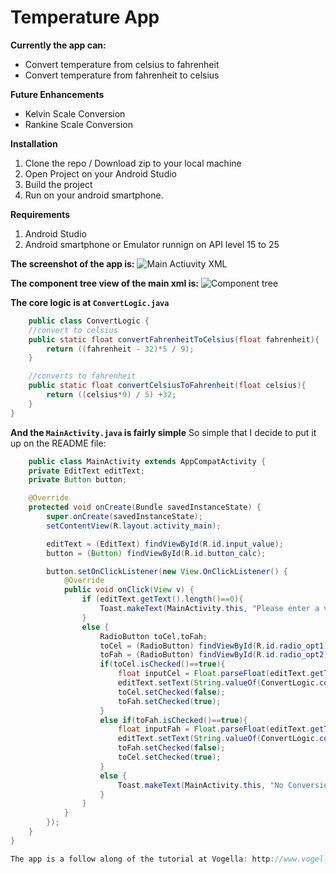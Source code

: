 # Temperature App

**Currently the app can:**
* Convert temperature from celsius to fahrenheit
* Convert temperature from fahrenheit to celsius

**Future Enhancements**
* Kelvin Scale Conversion
* Rankine Scale Conversion

**Installation**
1. Clone the repo / Download zip to your local machine
2. Open Project on your Android Studio
3. Build the project
4. Run on your android smartphone.

**Requirements**
1. Android Studio
2. Android smartphone or Emulator runnign on API level 15 to 25

**The screenshot of the app is:**
![Main Actiuvity XML](https://s21.postimg.org/3k6wdtzon/Screenshot_from_2017-06-19_23-19-17.png)

**The component tree view of the main xml is:**
![Component tree](https://s21.postimg.org/4azmjm21z/Screenshot_from_2017-06-19_23-20-13.png)


**The core logic is at `ConvertLogic.java`**
```JAVA
	public class ConvertLogic {
    //convert to celsius
    public static float convertFahrenheitToCelsius(float fahrenheit){
        return ((fahrenheit - 32)*5 / 9);
    }

    //converts to fahrenheit
    public static float convertCelsiusToFahrenheit(float celsius){
        return ((celsius*9) / 5) +32;
    }
}
```

**And the ``MainActivity.java`` is fairly simple**
So simple that I decide to put it up on the README file:
```JAVA
	public class MainActivity extends AppCompatActivity {
    private EditText editText;
    private Button button;

    @Override
    protected void onCreate(Bundle savedInstanceState) {
        super.onCreate(savedInstanceState);
        setContentView(R.layout.activity_main);

        editText = (EditText) findViewById(R.id.input_value);
        button = (Button) findViewById(R.id.button_calc);

        button.setOnClickListener(new View.OnClickListener() {
            @Override
            public void onClick(View v) {
                if (editText.getText().length()==0){
                    Toast.makeText(MainActivity.this, "Please enter a valid number", Toast.LENGTH_LONG).show();
                }
                else {
                    RadioButton toCel,toFah;
                    toCel = (RadioButton) findViewById(R.id.radio_opt1);
                    toFah = (RadioButton) findViewById(R.id.radio_opt2);
                    if(toCel.isChecked()==true){
                        float inputCel = Float.parseFloat(editText.getText().toString());
                        editText.setText(String.valueOf(ConvertLogic.convertFahrenheitToCelsius(inputCel)));
                        toCel.setChecked(false);
                        toFah.setChecked(true);
                    }
                    else if(toFah.isChecked()==true){
                        float inputFah = Float.parseFloat(editText.getText().toString());
                        editText.setText(String.valueOf(ConvertLogic.convertCelsiusToFahrenheit(inputFah)));
                        toFah.setChecked(false);
                        toCel.setChecked(true);
                    }
                    else {
                        Toast.makeText(MainActivity.this, "No Conversion Selected", Toast.LENGTH_LONG).show();
                    }
                }
            }
        });
    }
}

The app is a follow along of the tutorial at Vogella: http://www.vogella.com/tutorials/Android/article.html#tutorialtemperature with some minor deviations

